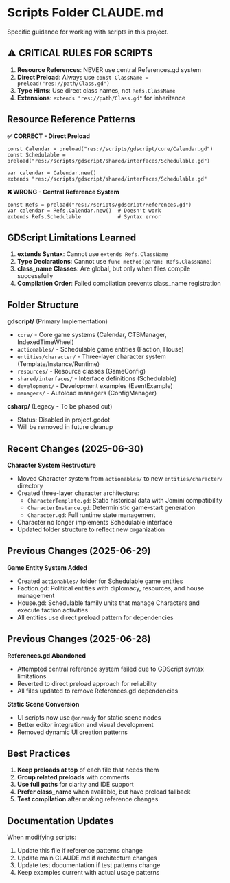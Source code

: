 # Scripts Folder CLAUDE.md

Specific guidance for working with scripts in this project.

## ⚠️ CRITICAL RULES FOR SCRIPTS

1. **Resource References**: NEVER use central References.gd system
2. **Direct Preload**: Always use `const ClassName = preload("res://path/Class.gd")`
3. **Type Hints**: Use direct class names, not `Refs.ClassName`
4. **Extensions**: `extends "res://path/Class.gd"` for inheritance

## Resource Reference Patterns

**✅ CORRECT - Direct Preload**
```gdscript
const Calendar = preload("res://scripts/gdscript/core/Calendar.gd")
const Schedulable = preload("res://scripts/gdscript/shared/interfaces/Schedulable.gd")

var calendar = Calendar.new()
extends "res://scripts/gdscript/shared/interfaces/Schedulable.gd"
```

**❌ WRONG - Central Reference System**
```gdscript
const Refs = preload("res://scripts/gdscript/References.gd")
var calendar = Refs.Calendar.new()  # Doesn't work
extends Refs.Schedulable            # Syntax error
```

## GDScript Limitations Learned

1. **extends Syntax**: Cannot use `extends Refs.ClassName`
2. **Type Declarations**: Cannot use `func method(param: Refs.ClassName)`
3. **class_name Classes**: Are global, but only when files compile successfully
4. **Compilation Order**: Failed compilation prevents class_name registration

## Folder Structure

**gdscript/** (Primary Implementation)
- `core/` - Core game systems (Calendar, CTBManager, IndexedTimeWheel)
- `actionables/` - Schedulable game entities (Faction, House)
- `entities/character/` - Three-layer character system (Template/Instance/Runtime)
- `resources/` - Resource classes (GameConfig)
- `shared/interfaces/` - Interface definitions (Schedulable)
- `development/` - Development examples (EventExample)
- `managers/` - Autoload managers (ConfigManager)

**csharp/** (Legacy - To be phased out)
- Status: Disabled in project.godot
- Will be removed in future cleanup

## Recent Changes (2025-06-30)

**Character System Restructure**
- Moved Character system from `actionables/` to new `entities/character/` directory
- Created three-layer character architecture:
  - `CharacterTemplate.gd`: Static historical data with Jomini compatibility
  - `CharacterInstance.gd`: Deterministic game-start generation
  - `Character.gd`: Full runtime state management
- Character no longer implements Schedulable interface
- Updated folder structure to reflect new organization

## Previous Changes (2025-06-29)

**Game Entity System Added**
- Created `actionables/` folder for Schedulable game entities
- Faction.gd: Political entities with diplomacy, resources, and house management
- House.gd: Schedulable family units that manage Characters and execute faction activities
- All entities use direct preload pattern for dependencies

## Previous Changes (2025-06-28)

**References.gd Abandoned**
- Attempted central reference system failed due to GDScript syntax limitations
- Reverted to direct preload approach for reliability
- All files updated to remove References.gd dependencies

**Static Scene Conversion**
- UI scripts now use `@onready` for static scene nodes
- Better editor integration and visual development
- Removed dynamic UI creation patterns

## Best Practices

1. **Keep preloads at top** of each file that needs them
2. **Group related preloads** with comments
3. **Use full paths** for clarity and IDE support
4. **Prefer class_name** when available, but have preload fallback
5. **Test compilation** after making reference changes

## Documentation Updates

When modifying scripts:
1. Update this file if reference patterns change
2. Update main CLAUDE.md if architecture changes
3. Update test documentation if test patterns change
4. Keep examples current with actual usage patterns